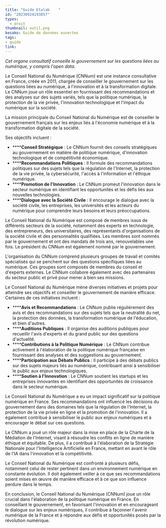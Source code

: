 ```yaml
---
title: "Guide Etalab    "
id: "20230924193857"
types:
  - droit
thumbnail: outil.png
kesako: Guide de données ouvertes
tags:
- guide
link:
---
```


*Cet organe consultatif conseille le gouvernement sur les questions liées au numérique, y compris l'open data.*

Le Conseil National du Numérique (CNNum) est une instance consultative en France, créée en 2011, chargée de conseiller le gouvernement sur les questions liées au numérique, à l'innovation et à la transformation digitale. Le CNNum joue un rôle essentiel en fournissant des recommandations et des analyses sur des sujets variés, tels que la politique numérique, la protection de la vie privée, l'innovation technologique et l'impact du numérique sur la société. 

La mission principale du Conseil National du Numérique est de conseiller le gouvernement français sur les enjeux liés à l'économie numérique et à la transformation digitale de la société. 

Ses objectifs incluent :

*   ******Conseil Stratégique** : Le CNNum fournit des conseils stratégiques au gouvernement en matière de politique numérique, d'innovation technologique et de compétitivité économique.
*   ******Recommandations Politiques** : Il formule des recommandations politiques sur des sujets tels que la régulation de l'Internet, la protection de la vie privée, la cybersécurité, l'accès à l'information et l'éthique numérique.
*   ******Promotion de l'Innovation** : Le CNNum promeut l'innovation dans le secteur numérique en identifiant les opportunités et les défis liés aux nouvelles technologies.
*   ******Dialogue avec la Société Civile** : Il encourage le dialogue avec la société civile, les entreprises, les universités et les acteurs du numérique pour comprendre leurs besoins et leurs préoccupations.

Le Conseil National du Numérique est composé de membres issus de différents secteurs de la société, notamment des experts en technologie, des entrepreneurs, des universitaires, des représentants d'organisations de la société civile et des personnalités qualifiées. Les membres sont nommés par le gouvernement et ont des mandats de trois ans, renouvelables une fois. Le président du CNNum est également nommé par le gouvernement.

L'organisation du CNNum comprend plusieurs groupes de travail et comités spécialisés qui se penchent sur des questions spécifiques liées au numérique. Ces groupes sont composés de membres du conseil et d'experts externes. Le CNNum collabore également avec des partenaires du secteur public et privé pour mener à bien ses missions.

Le Conseil National du Numérique mène diverses initiatives et projets pour atteindre ses objectifs et conseiller le gouvernement de manière efficace. Certaines de ces initiatives incluent :

*   ******Avis et Recommandations** : Le CNNum publie régulièrement des avis et des recommandations sur des sujets tels que la neutralité du net, la protection des données, la transformation numérique de l'éducation, et bien d'autres.
*   ******Auditions Publiques** : Il organise des auditions publiques pour recueillir l'avis d'experts et du grand public sur des questions d'actualité.
*   ******Contributions à la Politique Numérique** : Le CNNum contribue activement à l'élaboration de la politique numérique française en fournissant des analyses et des suggestions au gouvernement.
*   ******Participation aux Débats Publics** : Il participe à des débats publics sur des sujets majeurs liés au numérique, contribuant ainsi à sensibiliser le public aux enjeux technologiques.
*   ******Soutien à l'Innovation** : Le CNNum soutient les startups et les entreprises innovantes en identifiant des opportunités de croissance dans le secteur numérique.

Le Conseil National du Numérique a eu un impact significatif sur la politique numérique en France. Ses recommandations ont influencé les décisions du gouvernement dans des domaines tels que la régulation de l'Internet, la protection de la vie privée en ligne et la promotion de l'innovation. Il a également contribué à sensibiliser le public aux enjeux numériques et à encourager le débat sur ces questions.

Le CNNum a joué un rôle majeur dans la mise en place de la Charte de la Médiation de l'Internet, visant à résoudre les conflits en ligne de manière éthique et équitable. De plus, il a contribué à l'élaboration de la Stratégie Nationale pour l'Intelligence Artificielle en France, mettant en avant le rôle de l'IA dans l'innovation et la compétitivité.

Le Conseil National du Numérique est confronté à plusieurs défis, notamment celui de rester pertinent dans un environnement numérique en constante évolution. Il doit également veiller à ce que ses recommandations soient mises en œuvre de manière efficace et à ce que son influence perdure dans le temps.

En conclusion, le Conseil National du Numérique (CNNum) joue un rôle crucial dans l'élaboration de la politique numérique en France. En conseillant le gouvernement, en favorisant l'innovation et en encourageant le dialogue sur les enjeux numériques, il contribue à façonner l'avenir numérique de la France et à répondre aux défis et opportunités posés par la révolution numérique.
